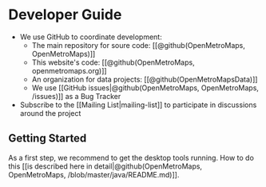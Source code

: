 # Developer Guide
* We use GitHub to coordinate development:
  * The main repository for soure code: [[@github(OpenMetroMaps, OpenMetroMaps)]]
  * This website's code: [[@github(OpenMetroMaps, openmetromaps.org)]]
  * An organization for data projects: [[@github(OpenMetroMapsData)]]
  * We use [[GitHub issues|@github(OpenMetroMaps, OpenMetroMaps, /issues)]] as
    a Bug Tracker
* Subscribe to the [[Mailing List|mailing-list]] to participate in discussions
  around the project

## Getting Started
As a first step, we recommend to get the desktop tools running. How to do this
[[is described here in detail|@github(OpenMetroMaps, OpenMetroMaps,
/blob/master/java/README.md)]].